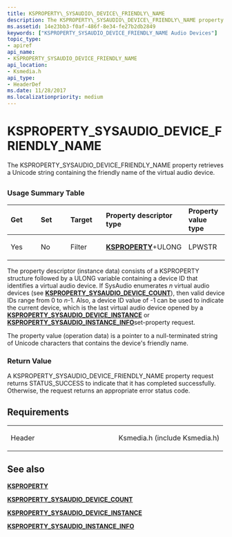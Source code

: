 ```yaml
---
title: KSPROPERTY\_SYSAUDIO\_DEVICE\_FRIENDLY\_NAME
description: The KSPROPERTY\_SYSAUDIO\_DEVICE\_FRIENDLY\_NAME property retrieves a Unicode string containing the friendly name of the virtual audio device.
ms.assetid: 14e23bb3-f0af-486f-8e34-fe27b2db2849
keywords: ["KSPROPERTY_SYSAUDIO_DEVICE_FRIENDLY_NAME Audio Devices"]
topic_type:
- apiref
api_name:
- KSPROPERTY_SYSAUDIO_DEVICE_FRIENDLY_NAME
api_location:
- Ksmedia.h
api_type:
- HeaderDef
ms.date: 11/28/2017
ms.localizationpriority: medium
---
```


# KSPROPERTY\_SYSAUDIO\_DEVICE\_FRIENDLY\_NAME


The KSPROPERTY\_SYSAUDIO\_DEVICE\_FRIENDLY\_NAME property retrieves a Unicode string containing the friendly name of the virtual audio device.

## <span id="ddk_ksproperty_sysaudio_device_friendly_name_ks"></span><span id="DDK_KSPROPERTY_SYSAUDIO_DEVICE_FRIENDLY_NAME_KS"></span>


### <span id="Usage_Summary_Table"></span><span id="usage_summary_table"></span><span id="USAGE_SUMMARY_TABLE"></span>Usage Summary Table

<table>
<colgroup>
<col width="20%" />
<col width="20%" />
<col width="20%" />
<col width="20%" />
<col width="20%" />
</colgroup>
<thead>
<tr class="header">
<th align="left">Get</th>
<th align="left">Set</th>
<th align="left">Target</th>
<th align="left">Property descriptor type</th>
<th align="left">Property value type</th>
</tr>
</thead>
<tbody>
<tr class="odd">
<td align="left"><p>Yes</p></td>
<td align="left"><p>No</p></td>
<td align="left"><p>Filter</p></td>
<td align="left"><p><a href="https://docs.microsoft.com/previous-versions/ff564262(v=vs.85)" data-raw-source="[&lt;strong&gt;KSPROPERTY&lt;/strong&gt;](/previous-versions/ff564262(v=vs.85))"><strong>KSPROPERTY</strong></a>+ULONG</p></td>
<td align="left"><p>LPWSTR</p></td>
</tr>
</tbody>
</table>

 

The property descriptor (instance data) consists of a KSPROPERTY structure followed by a ULONG variable containing a device ID that identifies a virtual audio device. If SysAudio enumerates *n* virtual audio devices (see [**KSPROPERTY\_SYSAUDIO\_DEVICE\_COUNT**](ksproperty-sysaudio-device-count.md)), then valid device IDs range from 0 to *n*-1. Also, a device ID value of -1 can be used to indicate the current device, which is the last virtual audio device opened by a [**KSPROPERTY\_SYSAUDIO\_DEVICE\_INSTANCE**](ksproperty-sysaudio-device-instance.md) or [**KSPROPERTY\_SYSAUDIO\_INSTANCE\_INFO**](ksproperty-sysaudio-instance-info.md)set-property request.

The property value (operation data) is a pointer to a null-terminated string of Unicode characters that contains the device's friendly name.

### <span id="Return_Value"></span><span id="return_value"></span><span id="RETURN_VALUE"></span>Return Value

A KSPROPERTY\_SYSAUDIO\_DEVICE\_FRIENDLY\_NAME property request returns STATUS\_SUCCESS to indicate that it has completed successfully. Otherwise, the request returns an appropriate error status code.

Requirements
------------

<table>
<colgroup>
<col width="50%" />
<col width="50%" />
</colgroup>
<tbody>
<tr class="odd">
<td align="left"><p>Header</p></td>
<td align="left">Ksmedia.h (include Ksmedia.h)</td>
</tr>
</tbody>
</table>

## <span id="see_also"></span>See also


[**KSPROPERTY**](/previous-versions/ff564262(v=vs.85))

[**KSPROPERTY\_SYSAUDIO\_DEVICE\_COUNT**](ksproperty-sysaudio-device-count.md)

[**KSPROPERTY\_SYSAUDIO\_DEVICE\_INSTANCE**](ksproperty-sysaudio-device-instance.md)

[**KSPROPERTY\_SYSAUDIO\_INSTANCE\_INFO**](ksproperty-sysaudio-instance-info.md)

 

